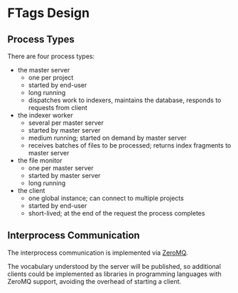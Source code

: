 FTags Design
============

Process Types
-------------

There are four process types:
   * the master server
      - one per project
      - started by end-user
      - long running
      - dispatches work to indexers, maintains the database, responds to
      requests from client
   * the indexer worker
      - several per master server
      - started by master server
      - medium running; started on demand by master server
      - receives batches of files to be processed; returns index fragments to
      master server
   * the file monitor
      - one per master server
      - started by master server
      - long running
   * the client
      - one global instance; can connect to multiple projects
      - started by end-user
      - short-lived; at the end of the request the process completes


Interprocess Communication
--------------------------

The interprocess communication is implemented via [ZeroMQ](http://zeromq.org/).

The vocabulary understood by the server will be published, so additional
clients could be implemented as libraries in programming languages with
ZeroMQ support, avoiding the overhead of starting a client.


